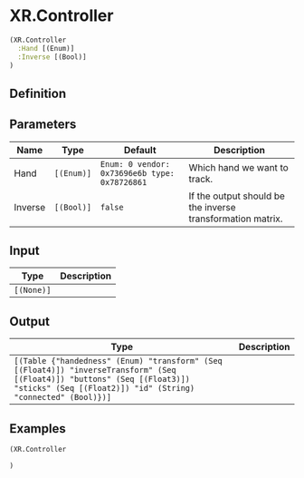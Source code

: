 # XR.Controller

```clojure
(XR.Controller
  :Hand [(Enum)]
  :Inverse [(Bool)]
)
```

## Definition


## Parameters
| Name | Type | Default | Description |
|------|------|---------|-------------|
| Hand | `[(Enum)]` | `Enum: 0 vendor: 0x73696e6b type: 0x78726861` | Which hand we want to track. |
| Inverse | `[(Bool)]` | `false` | If the output should be the inverse transformation matrix. |


## Input
| Type | Description |
|------|-------------|
| `[(None)]` |  |


## Output
| Type | Description |
|------|-------------|
| `[(Table {"handedness" (Enum) "transform" (Seq [(Float4)]) "inverseTransform" (Seq [(Float4)]) "buttons" (Seq [(Float3)]) "sticks" (Seq [(Float2)]) "id" (String) "connected" (Bool)})]` |  |


## Examples

```clojure
(XR.Controller

)
```
